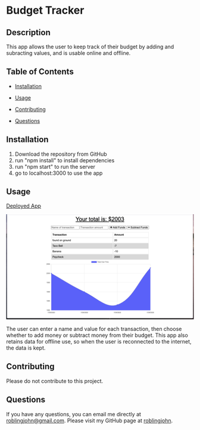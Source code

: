 # Budget Tracker

## Description
This app allows the user to keep track of their budget by adding and subracting values, and is usable online and offline.

## Table of Contents
* [Installation](#installation)

* [Usage](#usage)

* [Contributing](#contributing)

* [Questions](#questions)

## Installation
1. Download the repository from GitHub
2. run "npm install" to install dependencies
3. run "npm start" to run the server
3. go to localhost:3000 to use the app

## Usage
[Deployed App](https://calm-falls-18508.herokuapp.com/)

![Screenshot 1](/assets/images/screenshot1.png)

The user can enter a name and value for each transaction, then choose whether to add money or subtract money from their budget. This app also retains data for offline use, so when the user is reconnected to the internet, the data is kept.

## Contributing
Please do not contribute to this project.

## Questions
If you have any questions, you can email me directly at roblingjohn@gmail.com. 
Please visit my GitHub page at [roblingjohn](http://github.com/roblingjohn).
        

